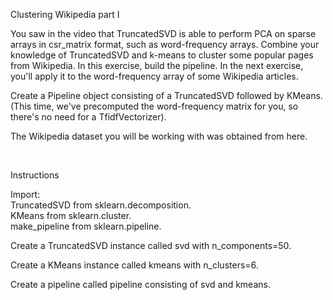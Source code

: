 Clustering Wikipedia part I

You saw in the video that TruncatedSVD is able to perform PCA on sparse arrays in csr_matrix format, such as word-frequency arrays. Combine your knowledge of TruncatedSVD and k-means to cluster some popular pages from Wikipedia. In this exercise, build the pipeline. In the next exercise, you'll apply it to the word-frequency array of some Wikipedia articles.

Create a Pipeline object consisting of a TruncatedSVD followed by KMeans. (This time, we've precomputed the word-frequency matrix for you, so there's no need for a TfidfVectorizer).

The Wikipedia dataset you will be working with was obtained from here.

<br>

Instructions

Import:  
TruncatedSVD from sklearn.decomposition.  
KMeans from sklearn.cluster.  
make_pipeline from sklearn.pipeline.

Create a TruncatedSVD instance called svd with n_components=50.

Create a KMeans instance called kmeans with n_clusters=6.

Create a pipeline called pipeline consisting of svd and kmeans.
